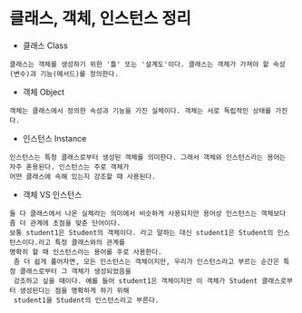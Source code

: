 # 클래스, 객체, 인스턴스 정리

- 클래스 Class

```
클래스는 객체를 생성하기 위한 '틀' 또는 '설계도'이다. 클래스는 객체가 가져야 할 속성(변수)과 기능(메서드)를 정의한다.
```

- 객체 Object

```
객체는 클래스에서 정의한 속성과 기능을 가진 실체이다. 객체는 서로 독립적인 상태를 가진다.
```

- 인스턴스 Instance

```
인스턴스는 특정 클래스로부터 생성된 객체를 의미한다. 그래서 객체와 인스턴스라는 용어는 자주 혼용된다. 인스턴스는 주로 객체가
어떤 클래스에 속해 있는지 강조할 때 사용된다.
```

- 객체 VS 인스턴스

```
둘 다 클래스에서 나온 실체라는 의미에서 비슷하게 사용되지만 용어상 인스턴스는 객체보다 좀 더 관계에 초점을 맞춘 단어이다.
보통 student1은 Student의 객체이다. 라고 말하는 대신 student1은 Student의 인스턴스이다.라고 특정 클래스와의 관계를
명확히 할 때 인스턴스라는 용어를 주로 사용한다.
 좀 더 쉽게 풀어자면, 모든 인스턴스는 객체이지만, 우리가 인스턴스라고 부르는 순간은 특정 클래스로부터 그 객체가 생성되었음을
 강조하고 싶을 때이다. 예를 들어 student1은 객체이지만 이 객체가 Student 클래스로부터 생성된다는 점을 명확하게 하기 위해
 student1을 Student의 인스턴스라고 부른다.
```